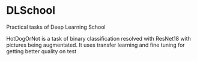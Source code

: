 # DLSchool
Practical tasks of Deep Learning School

HotDogOrNot is a task of binary classification resolved with ResNet18 with pictures being augmentated. It uses transfer learning and fine tuning for getting better quality on test 
